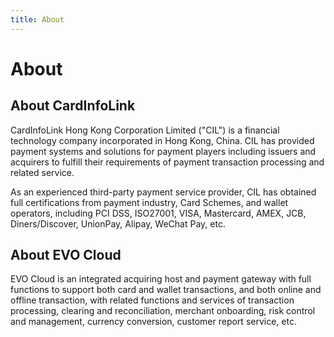 ```yaml
---
title: About
---
```


# About 
## About CardInfoLink

CardInfoLink Hong Kong Corporation Limited ("CIL") is a financial technology company incorporated in Hong Kong, China. CIL has provided payment systems and solutions for payment players including issuers and acquirers to fulfill their requirements of payment transaction processing and related service.

As an experienced third-party payment service provider, CIL has obtained full certifications from payment industry, Card Schemes, and wallet operators, including PCI DSS, ISO27001, VISA, Mastercard, AMEX, JCB, Diners/Discover, UnionPay, Alipay, WeChat Pay, etc.

## About EVO Cloud
EVO Cloud is an integrated acquiring host and payment gateway with full functions to support both card and wallet transactions, and both online and offline transaction, with related functions and services of transaction processing, clearing and reconciliation, merchant onboarding, risk control and management, currency conversion, customer report service, etc.

<!-- ## Training exercises

Follow the training exercises sequentially.
Or cherry-pick them independently if you're limited on time.

- [Plain markdown pages](markdown.md)
- [Changing the url paths](awesome/folders.md)
- [Markdown with a mermaid diagram](mermaid.md)
- [The page table of contents](page-table-of-contents.md)
- [Adding a page to the sidebar navigation](sidebar-nav.md)
- [Disabling the search box](search.md)
- [Changing nav and footer links](nav-footer.md)
- [Change your logo](logo.md)
- [Change metadata](metadata.md)
- [Change your colors](colors.md)
- [Change your typography](typography.md)
- [Enable Google Analytics](analytics.md)
- [Modify the homepage](home-page.md)
- [Modify the OAS definitions](oas-definitions.md)
- [Adding a response object to an MDX page](mdx.mdx)
- [Upgrade to a different version of the developer portal](upgrade.md)

Upon completion, you may have questions, or you may be ready to start building your content out.
Learn how to [deploy the developer portal](https://docs.redoc.ly/ci-cd-workflows/) to our global CDN or contact us about purchasing an enterprise license key.

## Asking for help

Don't be shy... we're here to help. -->
